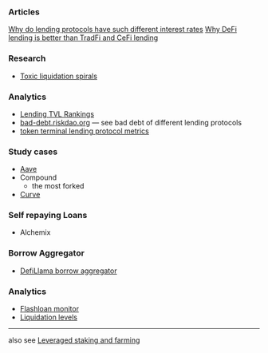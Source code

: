 ### Articles
[Why do lending protocols have such different interest rates](https://twitter.com/0xngmi/status/1597757814608625664)
[Why DeFi lending is better than TradFi and CeFi lending](https://twitter.com/amitchax/status/1591454907365588992)

### Research
- [Toxic liquidation spirals](https://twitter.com/PestoPoppa/status/1603066633458782209)

### Analytics
- [Lending TVL Rankings](https://defillama.com/protocols/Lending)
- [bad-debt.riskdao.org](https://bad-debt.riskdao.org/) — see bad debt of different lending protocols
- [token terminal lending protocol metrics](https://tokenterminal.com/terminal/markets/lending)

### Study cases
- [Aave](Aave)
- Compound
	- the most forked 
- [Curve](Curve)


### Self repaying Loans
- Alchemix

### Borrow Aggregator
- [DefiLlama borrow aggregator](https://defillama.com/borrow)


### Analytics
- [Flashloan monitor](https://tools.blocksec.com/flashloan/eth)
- [Liquidation levels](https://defillama.com/liquidations/eth)

---

also see [Leveraged staking and farming](Farming)